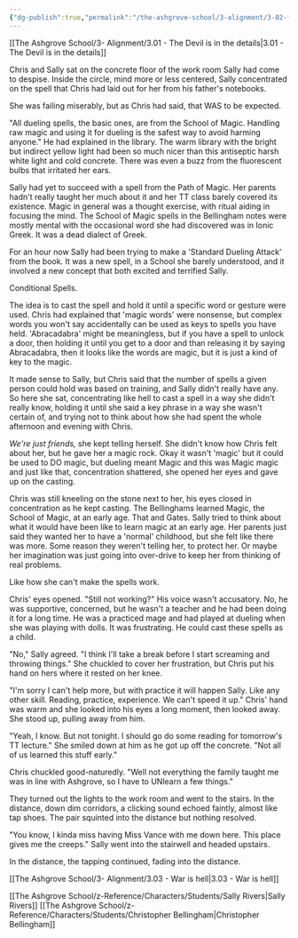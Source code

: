 ```yaml
---
{"dg-publish":true,"permalink":"/the-ashgrove-school/3-alignment/3-02-fire-and-reload/"}
---
```


[[The Ashgrove School/3- Alignment/3.01 - The Devil is in the details\|3.01 - The Devil is in the details]]

Chris and Sally sat on the concrete floor of the work room Sally had come to despise. Inside the circle, mind more or less centered, Sally concentrated on the spell that Chris had laid out for her from his father's notebooks. 

She was failing miserably, but as Chris had said, that WAS to be expected. 

"All dueling spells, the basic ones, are from the School of Magic. Handling raw magic and using it for dueling is the safest way to avoid harming anyone." He had explained in the library. The warm library with the bright but indirect yellow light had been so much nicer than this antiseptic harsh white light and cold concrete. There was even a buzz from the fluorescent bulbs that irritated her ears.

Sally had yet to succeed with a spell from the Path of Magic. Her parents hadn't really taught her much about it and her TT class barely covered its existence. Magic in general was a thought exercise, with ritual aiding in focusing the mind. The School of Magic spells in the Bellingham notes were mostly mental with the occasional word she had discovered was in Ionic Greek. It was a dead dialect of Greek.

For an hour now Sally had been trying to make a 'Standard Dueling Attack' from the book. It was a new spell, in a School she barely understood, and it involved a new concept that both excited and terrified Sally. 

Conditional Spells.

The idea is to cast the spell and hold it until a specific word or gesture were used. Chris had explained that 'magic words' were nonsense, but complex words you won't say accidentally can be used as keys to spells you have held. 'Abracadabra' might be meaningless, but if you have a spell to unlock a door, then holding it until you get to a door and than releasing it by saying Abracadabra, then it looks like the words are magic, but it is just a kind of key to the magic.

It made sense to Sally, but Chris said that the number of spells a given person could hold was based on training, and Sally didn't really have any. So here she sat, concentrating like hell to cast a spell in a way she didn't really know, holding it until she said a key phrase in a way she wasn't certain of, and trying not to think about how she had spent the whole afternoon and evening with Chris. 

*We're just friends,* she kept telling herself. She didn't know how Chris felt about her, but he gave her a magic rock. Okay it wasn't 'magic' but it could be used to DO magic, but dueling meant Magic and this was Magic magic and just like that, concentration shattered, she opened her eyes and gave up on the casting.

Chris was still kneeling on the stone next to her, his eyes closed in concentration as he kept casting. The Bellinghams learned Magic, the School of Magic, at an early age. That and Gates. Sally tried to think about what it would have been like to learn magic at an early age. Her parents just said they wanted her to have a 'normal' childhood, but she felt like there was more. Some reason they weren't telling her, to protect her. Or maybe her imagination was just going into over-drive to keep her from thinking of real problems. 

Like how she can't make the spells work. 

Chris' eyes opened. "Still not working?" His voice wasn't accusatory. No, he was supportive, concerned, but he wasn't a teacher and he had been doing it for a long time. He was a practiced mage and had played at dueling when she was playing with dolls. It was frustrating. He could cast these spells as a child.

"No," Sally agreed. "I think I'll take a break before I start screaming and throwing things." She chuckled to cover her frustration, but Chris put his hand on hers where it rested on her knee. 

"I'm sorry I can't help more, but with practice it will happen Sally. Like any other skill. Reading, practice, experience. We can't speed it up." Chris' hand was warm and she looked into his eyes a long moment, then looked away. She stood up, pulling away from him. 

"Yeah, I know. But not tonight. I should go do some reading for tomorrow's TT lecture." She smiled down at him as he got up off the concrete. "Not all of us learned this stuff early."

Chris chuckled good-naturedly. "Well not everything the family taught me was in line with Ashgrove, so I have to UNlearn a few things."

They turned out the lights to the work room and went to the stairs. In the distance, down dim corridors, a clicking sound echoed faintly, almost like tap shoes. The pair squinted into the distance but nothing resolved.

"You know, I kinda miss having Miss Vance with me down here. This place gives me the creeps." Sally went into the stairwell and headed upstairs. 

In the distance, the tapping continued, fading into the distance.

[[The Ashgrove School/3- Alignment/3.03 - War is hell\|3.03 - War is hell]]

[[The Ashgrove School/z-Reference/Characters/Students/Sally Rivers\|Sally Rivers]]
[[The Ashgrove School/z-Reference/Characters/Students/Christopher Bellingham\|Christopher Bellingham]]
